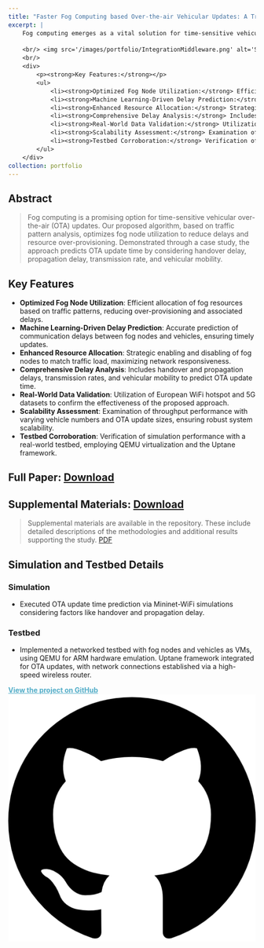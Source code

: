 ```yaml
---
title: "Faster Fog Computing based Over-the-air Vehicular Updates: A Transfer Learning Approach"
excerpt: |
    Fog computing emerges as a vital solution for time-sensitive vehicular over-the-air (OTA) updates, offering enhanced network durability and lower communication delays compared to the cloud. Our algorithm optimizes fog node resources, reducing OTA update times and improving network efficiency. The application of machine learning for communication delay prediction and the strategic enabling and disabling of fog nodes based on traffic load underscore the system's innovative approach to OTA updates.
    
    <br/> <img src='/images/portfolio/IntegrationMiddleware.png' alt='System Integration Middleware' style='width: 400px; display: inline-block;'>
    <br/>
    <div>
        <p><strong>Key Features:</strong></p>
        <ul>
            <li><strong>Optimized Fog Node Utilization:</strong> Efficient allocation of fog resources based on traffic patterns, reducing over-provisioning and associated delays.</li>
            <li><strong>Machine Learning-Driven Delay Prediction:</strong> Accurate prediction of communication delays between fog nodes and vehicles, ensuring timely updates.</li>
            <li><strong>Enhanced Resource Allocation:</strong> Strategic enabling and disabling of fog nodes to match traffic load, maximizing network responsiveness.</li>
            <li><strong>Comprehensive Delay Analysis:</strong> Includes handover and propagation delays, transmission rates, and vehicular mobility to predict OTA update time.</li>
            <li><strong>Real-World Data Validation:</strong> Utilization of European WiFi hotspot and 5G datasets to confirm the effectiveness of the proposed approach.</li>
            <li><strong>Scalability Assessment:</strong> Examination of throughput performance with varying vehicle numbers and OTA update sizes, ensuring robust system scalability.</li>
            <li><strong>Testbed Corroboration:</strong> Verification of simulation performance with a real-world testbed, employing QEMU virtualization and the Uptane framework.</li>
        </ul>     
    </div>
collection: portfolio
---
```


## Abstract
> Fog computing is a promising option for time-sensitive vehicular over-the-air (OTA) updates. Our proposed algorithm, based on traffic pattern analysis, optimizes fog node utilization to reduce delays and resource over-provisioning. Demonstrated through a case study, the approach predicts OTA update time by considering handover delay, propagation delay, transmission rate, and vehicular mobility.

## Key Features
- **Optimized Fog Node Utilization**: Efficient allocation of fog resources based on traffic patterns, reducing over-provisioning and associated delays.
- **Machine Learning-Driven Delay Prediction**: Accurate prediction of communication delays between fog nodes and vehicles, ensuring timely updates.
- **Enhanced Resource Allocation**: Strategic enabling and disabling of fog nodes to match traffic load, maximizing network responsiveness.
- **Comprehensive Delay Analysis**: Includes handover and propagation delays, transmission rates, and vehicular mobility to predict OTA update time.
- **Real-World Data Validation**: Utilization of European WiFi hotspot and 5G datasets to confirm the effectiveness of the proposed approach.
- **Scalability Assessment**: Examination of throughput performance with varying vehicle numbers and OTA update sizes, ensuring robust system scalability.
- **Testbed Corroboration**: Verification of simulation performance with a real-world testbed, employing QEMU virtualization and the Uptane framework.

## Full Paper: [Download](https://ieeexplore.ieee.org/abstract/document/9496152)

## Supplemental Materials: [Download](https://github.com/mdalmaruf/OTA-Update/blob/c480ca2d180b516a0f7261070bd52e4454c469dc/Faster%20Fog%20Computing%20OTA%20Update-Transfer%20Learning%20Approach%20(Supplemental%20Materials).pdf)

> Supplemental materials are available in the repository. These include detailed descriptions of the methodologies and additional results supporting the study. [PDF](https://github.com/mdalmaruf/OTA-Update/blob/c480ca2d180b516a0f7261070bd52e4454c469dc/Faster%20Fog%20Computing%20OTA%20Update-Transfer%20Learning%20Approach%20(Supplemental%20Materials).pdf)

## Simulation and Testbed Details

### Simulation
- Executed OTA update time prediction via Mininet-WiFi simulations considering factors like handover and propagation delay.

### Testbed
- Implemented a networked testbed with fog nodes and vehicles as VMs, using QEMU for ARM hardware emulation. Uptane framework integrated for OTA updates, with network connections established via a high-speed wireless router.

<a href="https://github.com/mdalmaruf/OTA-Update" style="color:#52adc8;"><strong>View the project on GitHub ![GitHub](/images/github-icon.png)</strong></a>
